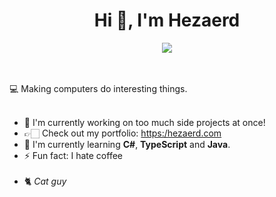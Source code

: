 <h1 align = "center"> Hi 👋, I'm Hezaerd </h1>

<p align = "center">
    <img src = "https://media.giphy.com/media/cOSbH8NoUFt9MXbuie/giphy.gif" />
</p>

<br></br>
💻 Making computers do interesting things.
<br></br>

- 🤍 I'm currently working on too much side projects at once!
- 👉🏻 Check out my portfolio: [https:/hezaerd.com](https:/hezaerd.com)
- 🌱 I'm currently learning **C#**, **TypeScript** and **Java**.
- ⚡ Fun fact: I hate coffee
  <br></br>
- 🐈 _Cat guy_

